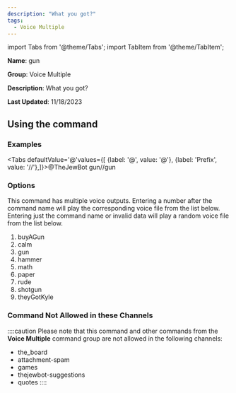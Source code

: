 ```yaml
---
description: "What you got?"
tags:
  - Voice Multiple
---
```

import Tabs from '@theme/Tabs';
import TabItem from '@theme/TabItem';

**Name**: gun

**Group**: Voice Multiple

**Description**: What you got?

**Last Updated**: 11/18/2023

## Using the command

### Examples
<Tabs defaultValue='@'values={[ {label: '@', value: '@'}, {label: 'Prefix', value: '//'},]}><TabItem value='@'>@TheJewBot gun</TabItem><TabItem value='//'>//gun</TabItem></Tabs>

### Options

This command has multiple voice outputs. Entering a number after the command name will play the corresponding voice file from the list below. Entering just the command name or invalid data will play a random voice file from the list below.

 1. buyAGun
 1. calm
 1. gun
 1. hammer
 1. math
 1. paper
 1. rude
 1. shotgun
 1. theyGotKyle

### Command Not Allowed in these Channels
::::caution Please note that this command and other commands from the **Voice Multiple** command group are not allowed in the following channels:
- the_board
- attachment-spam
- games
- thejewbot-suggestions
- quotes
::::